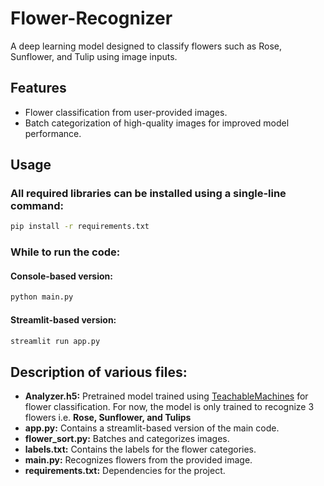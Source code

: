# Flower-Recognizer
A deep learning model designed to classify flowers such as Rose, Sunflower, and Tulip using image inputs.

## Features
- Flower classification from user-provided images.
- Batch categorization of high-quality images for improved model performance.

## Usage
### All required libraries can be installed using a single-line command:
```bash
pip install -r requirements.txt
```

### While to run the code:
#### Console-based version:
```bash
python main.py
```

#### Streamlit-based version:
```bash
streamlit run app.py
```

## Description of various files:
- **Analyzer.h5:** Pretrained model trained using [TeachableMachines](https://teachablemachine.withgoogle.com/) for flower classification. For now, the model is only trained to recognize 3 flowers i.e. __Rose, Sunflower, and Tulips__
- **app.py:** Contains a streamlit-based version of the main code. 
- **flower_sort.py:** Batches and categorizes images.
- **labels.txt:** Contains the labels for the flower categories.
- **main.py:** Recognizes flowers from the provided image.
- **requirements.txt:** Dependencies for the project.
